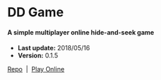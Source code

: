 # DD Game

#### A simple multiplayer online hide-and-seek game  

+ __Last update:__  2018/05/16
+ __Version:__      0.1.5

[Repo](https://github.com/richplastow/ddgame) &nbsp;|&nbsp;
[Play Online](http://richplastow.com/ddgame/index.html)  
